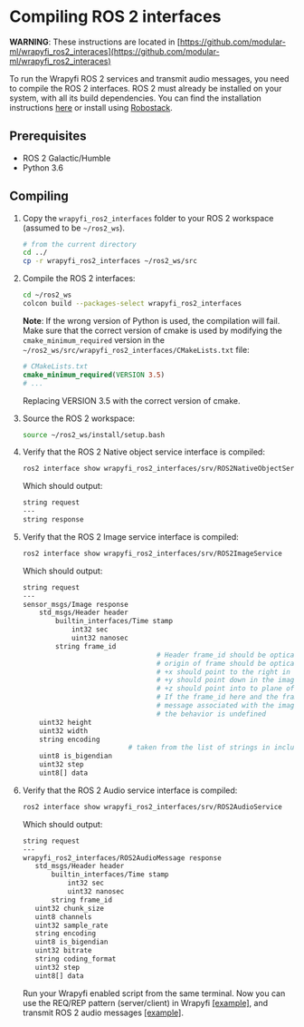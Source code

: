 # Compiling ROS 2 interfaces

**WARNING**: These instructions are located in 
[https://github.com/modular-ml/wrapyfi_ros2_interaces](https://github.com/modular-ml/wrapyfi_ros2_interaces)

To run the Wrapyfi ROS 2 services and transmit audio messages, you need to compile the ROS 2 interfaces. 
ROS 2 must already be installed on your system, with all its build dependencies. 
You can find the installation instructions [here](https://docs.ros.org/en/humble/Installation.html) 
or install using [Robostack](https://robostack.github.io/GettingStarted.html).

## Prerequisites

- ROS 2 Galactic/Humble
- Python 3.6

## Compiling

1. Copy the `wrapyfi_ros2_interfaces` folder to your ROS 2 workspace (assumed to be `~/ros2_ws`).

    ```bash
    # from the current directory 
    cd ../
    cp -r wrapyfi_ros2_interfaces ~/ros2_ws/src
    
    ```

2. Compile the ROS 2 interfaces:
    
    ```bash
    cd ~/ros2_ws
    colcon build --packages-select wrapyfi_ros2_interfaces
    
    ```
    
    **Note**: If the wrong version of Python is used, the compilation will fail. Make sure that the correct version of cmake 
    is used by modifying the `cmake_minimum_required` version in the `~/ros2_ws/src/wrapyfi_ros2_interfaces/CMakeLists.txt` file:
    
    ```cmake
    # CMakeLists.txt
    cmake_minimum_required(VERSION 3.5)
    # ...
    ```
    
    Replacing VERSION 3.5 with the correct version of cmake.

3. Source the ROS 2 workspace:

    ```bash
    source ~/ros2_ws/install/setup.bash
    ```

4. Verify that the ROS 2 Native object service interface is compiled:
    
    ```bash
    ros2 interface show wrapyfi_ros2_interfaces/srv/ROS2NativeObjectService
    ```
    
    Which should output:
    
    ```bash
    string request
    ---
    string response
    ```

5. Verify that the ROS 2 Image service interface is compiled:
        
    ```bash
    ros2 interface show wrapyfi_ros2_interfaces/srv/ROS2ImageService
    ```
    
    Which should output:
    
    ```bash
    string request
    ---
    sensor_msgs/Image response
        std_msgs/Header header
            builtin_interfaces/Time stamp
                int32 sec
                uint32 nanosec
            string frame_id
                                     # Header frame_id should be optical frame of camera
                                     # origin of frame should be optical center of cameara
                                     # +x should point to the right in the image
                                     # +y should point down in the image
                                     # +z should point into to plane of the image
                                     # If the frame_id here and the frame_id of the CameraInfo
                                     # message associated with the image conflict
                                     # the behavior is undefined
        uint32 height
        uint32 width
        string encoding
                              # taken from the list of strings in include/sensor_msgs/image_encodings.hpp
        uint8 is_bigendian
        uint32 step
        uint8[] data
    
    ```

6. Verify that the ROS 2 Audio service interface is compiled:
        
    ```bash
    ros2 interface show wrapyfi_ros2_interfaces/srv/ROS2AudioService
    ```
    
    Which should output:
    
    ```bash
   string request
   ---
   wrapyfi_ros2_interfaces/ROS2AudioMessage response
       std_msgs/Header header
           builtin_interfaces/Time stamp
               int32 sec
               uint32 nanosec
           string frame_id
       uint32 chunk_size
       uint8 channels
       uint32 sample_rate
       string encoding
       uint8 is_bigendian
       uint32 bitrate
       string coding_format
       uint32 step
       uint8[] data
    
    ```
   
     Run your Wrapyfi enabled script from the same terminal. Now you can use the REQ/REP pattern (server/client) in Wrapyfi [\[example\]](https://wrapyfi.readthedocs.io/en/latest/examples/examples.communication_patterns.html#module-examples.communication_patterns.request_reply_example), and transmit ROS 2 audio messages [\[example\]](https://wrapyfi.readthedocs.io/en/latest/examples/examples.sensors.html#module-examples.sensors.cam_mic).
     
